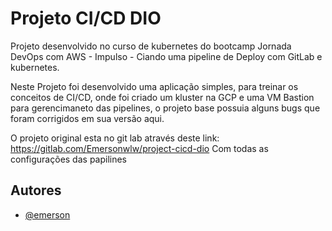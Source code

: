 
# Projeto CI/CD DIO

Projeto desenvolvido no curso de kubernetes do bootcamp Jornada DevOps com AWS - Impulso - Ciando uma pipeline de Deploy com GitLab e kubernetes.

Neste Projeto foi desenvolvido uma aplicação simples, para treinar os conceitos de CI/CD, onde foi criado um kluster na GCP e uma VM Bastion para gerencimaneto das pipelines, o projeto base possuia alguns bugs que foram corrigidos em sua versão aqui.

O projeto original esta no git lab através deste link: https://gitlab.com/Emersonwlw/project-cicd-dio
Com todas as configurações das papilines 



## Autores

- [@emerson](https://gitlab.com/Emersonwlw)

